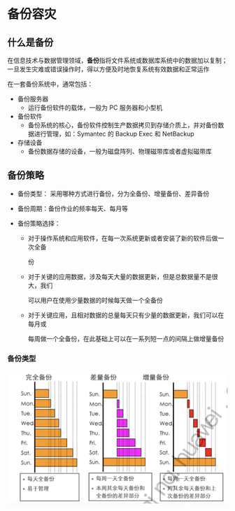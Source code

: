 # 备份容灾

## 什么是备份

在信息技术与数据管理领域，**备份**指将文件系统或数据库系统中的数据加以复制；一旦发生灾难或错误操作时，得以方便及时地恢复系统有效数据和正常运作

在一套备份系统中，通常包括：

- 备份服务器
  - 运行备份软件的载体，一般为 PC 服务器和小型机
- 备份软件
  - 备份系统的核心，备份软件控制生产数据拷贝到存储介质上，并对备份数据进行管理，如：Symantec 的 Backup Exec 和 NetBackup
- 存储设备
  - 备份数据存储的设备，一般为磁盘阵列、物理磁带库或者虚拟磁带库



## 备份策略

- 备份类型： 采用哪种方式进行备份，分为全备份、增量备份、差异备份

- 备份周期：备份作业的频率每天、每月等

- 备份策略选择：

  - 对于操作系统和应用软件，在每一次系统更新或者安装了新的软件后做一次全备

    份

  - 对于关键的应用数据，涉及每天大量的数据更新，但是总数据量不是很大，我们

    可以用户在使用少量数据的时候每天做一个全备份

  - 对于关键应用，且相对数据的总量每天只有少量的数据更新，我们可以在每月或

    每周做一个全备份，在此基础上可以在一系列短一点的间隔上做增量备份

### 备份类型

![image-20220627143454343](./bak.assets/image-20220627143454343.png)

